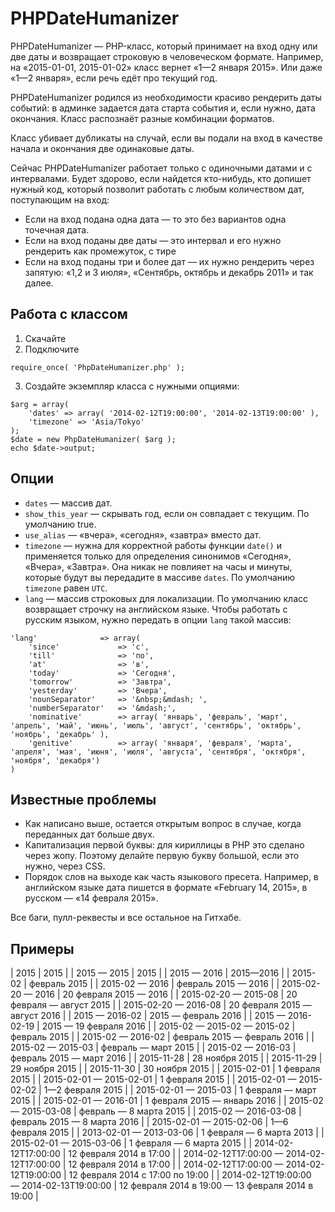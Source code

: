 # PHPDateHumanizer

PHPDateHumanizer — PHP-класс, который принимает на вход одну или две даты и возвращает строковую в человеческом формате. Например, на «2015-01-01, 2015-01-02» класс вернет «1—2 января 2015». Или даже «1—2 января», если речь едёт про текущий год.

PHPDateHumanizer родился из необходимости красиво рендерить даты событий: в админке задается дата старта события и, если нужно, дата окончания. Класс распознаёт разные комбинации форматов. 

Класс убивает дубликаты на случай, если вы подали на вход в качестве начала и окончания две одинаковые даты.

Сейчас PHPDateHumanizer работает только с одиночными датами и с интервалами. Будет здорово, если найдется кто-нибудь, кто допишет нужный код, который позволит работать с любым количеством дат, поступающим на вход:

* Если на вход подана одна дата — то это без вариантов одна точечная дата.
* Если на вход поданы две даты — это интервал и его нужно рендерить как промежуток, с тире
* Если на вход поданы три и более дат — их нужно рендерить через запятую: «1,2 и 3 июля»,  «Сентябрь, октябрь и декабрь 2011» и так далее.

## Работа с классом

1. Скачайте
2. Подключите

```
require_once( 'PhpDateHumanizer.php' );
```

3. Создайте экземпляр класса с нужными опциями:

```
$arg = array(
    'dates' => array( '2014-02-12T19:00:00', '2014-02-13T19:00:00' ),
    'timezone' => 'Asia/Tokyo'
);
$date = new PhpDateHumanizer( $arg );
echo $date->output;
```

## Опции

* `dates` — массив дат.
* `show_this_year` — скрывать год, если он совпадает с текущим. По умолчанию true.
* `use_alias` — «вчера», «сегодня», «завтра» вместо дат.
* `timezone` — нужна для корректной работы функции `date()` и применяется только для определения синонимов «Сегодня», «Вчера», «Завтра». Она никак не повлияет на часы и минуты, которые будут вы передадите в массиве `dates`. По умолчанию `timezone` равен `UTC`.
* `lang` — массив строковых для локализации. По умолчанию класс возвращает строчку на английском языке. Чтобы работать с русским языком, нужно передать в опции `lang` такой массив:

```
'lang'              => array(
    'since'             => 'с',
    'till'              => 'по',
    'at'                => 'в',
    'today'             => 'Сегодня',
    'tomorrow'          => 'Завтра',
    'yesterday'         => 'Вчера',
    'nounSeparator'     => '&nbsp;&mdash; ',
    'numberSeparator'   => '&mdash;',
    'nominative'        => array( 'январь', 'февраль', 'март', 'апрель', 'май', 'июнь', 'июль', 'август', 'сентябрь', 'октябрь', 'ноябрь', 'декабрь' ),
    'genitive'          => array( 'января', 'февраля', 'марта', 'апреля', 'мая', 'июня', 'июля', 'августа', 'сентября', 'октября', 'ноября', 'декабря')
)
```

## Известные проблемы

* Как написано выше, остается открытым вопрос в случае, когда переданных дат больше двух.
* Капитализация первой буквы: для кириллицы в PHP это сделано через жопу. Поэтому делайте первую букву большой, если это нужно, через CSS.
* Порядок слов на выходе как часть языкового пресета. Например, в английском языке дата пишется в формате «February 14, 2015», в русском — «14 февраля 2015». 

Все баги, пулл-реквесты и все остальное на Гитхабе.

## Примеры

| 2015 | 2015 |
| 2015 —&nbsp;2015 | 2015 |
| 2015 —&nbsp;2016 | 2015—2016 |
| 2015-02 | февраль 2015 |
| 2015-02 —&nbsp;2016 | февраль 2015&nbsp;— 2016 |
| 2015-02-20 —&nbsp;2016 | 20 февраля 2015&nbsp;— 2016 |
| 2015-02-20 —&nbsp;2015-08 | 20 февраля&nbsp;— август 2015 |
| 2015-02-20 —&nbsp;2016-08 | 20 февраля 2015&nbsp;— август 2016 |
| 2015 —&nbsp;2016-02 | 2015&nbsp;— февраль 2016 |
| 2015 —&nbsp;2016-02-19 | 2015&nbsp;— 19 февраля 2016 |
| 2015-02 —&nbsp;2015-02 —&nbsp;2015-02 | февраль 2015 |
| 2015-02 —&nbsp;2016-02 | февраль 2015&nbsp;— февраль 2016 |
| 2015-02 —&nbsp;2015-03 | февраль&nbsp;— март 2015 |
| 2015-02 —&nbsp;2016-03 | февраль 2015&nbsp;— март 2016 |
| 2015-11-28 | 28 ноября 2015 |
| 2015-11-29 | 29 ноября 2015 |
| 2015-11-30 | 30 ноября 2015 |
| 2015-02-01 | 1 февраля 2015 |
| 2015-02-01 —&nbsp;2015-02-01 | 1 февраля 2015 |
| 2015-02-01 —&nbsp;2015-02-02 | 1—2 февраля 2015 |
| 2015-02-01 —&nbsp;2015-03 | 1 февраля&nbsp;— март 2015 |
| 2015-02-01 —&nbsp;2016-01 | 1 февраля 2015&nbsp;— январь 2016 |
| 2015-02 —&nbsp;2015-03-08 | февраль&nbsp;— 8 марта 2015 |
| 2015-02 —&nbsp;2016-03-08 | февраль 2015&nbsp;— 8 марта 2016 |
| 2015-02-01 —&nbsp;2015-02-06 | 1—6 февраля 2015 |
| 2013-02-01 —&nbsp;2013-03-06 | 1 февраля&nbsp;— 6 марта 2013 |
| 2015-02-01 —&nbsp;2015-03-06 | 1 февраля&nbsp;— 6 марта 2015 |
| 2014-02-12T17:00:00 | 12 февраля 2014 в 17:00 |
| 2014-02-12T17:00:00 —&nbsp;2014-02-12T17:00:00 | 12 февраля 2014 в 17:00 |
| 2014-02-12T17:00:00 —&nbsp;2014-02-12T19:00:00 | 12 февраля 2014 с 17:00 по 19:00 |
| 2014-02-12T19:00:00 —&nbsp;2014-02-13T19:00:00 | 12 февраля 2014 в 19:00&nbsp;— 13 февраля 2014 в 19:00 |